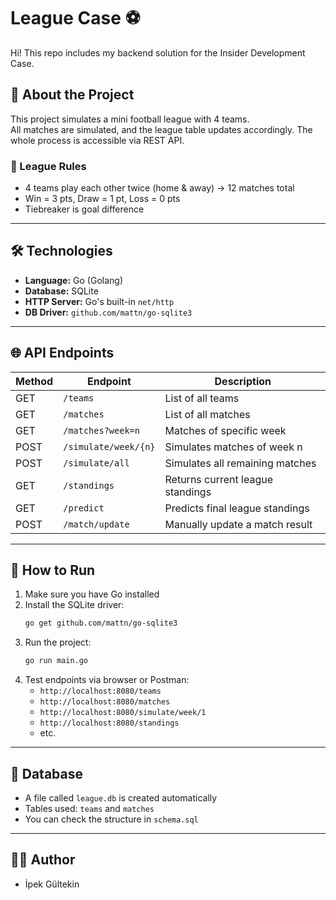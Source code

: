 # League Case ⚽
Hi! This repo includes my backend solution for the Insider Development Case.

## 📌 About the Project
This project simulates a mini football league with 4 teams.  
All matches are simulated, and the league table updates accordingly. The whole process is accessible via REST API.

### 🧠 League Rules
- 4 teams play each other twice (home & away) → 12 matches total  
- Win = 3 pts, Draw = 1 pt, Loss = 0 pts  
- Tiebreaker is goal difference

---

## 🛠️ Technologies
- **Language:** Go (Golang)
- **Database:** SQLite  
- **HTTP Server:** Go's built-in `net/http`  
- **DB Driver:** `github.com/mattn/go-sqlite3`

---

## 🌐 API Endpoints

| Method | Endpoint               | Description                             |
|--------|------------------------|-----------------------------------------|
| GET    | `/teams`              | List of all teams                       |
| GET    | `/matches`            | List of all matches                     |
| GET    | `/matches?week=n`     | Matches of specific week                |
| POST   | `/simulate/week/{n}`  | Simulates matches of week n             |
| POST   | `/simulate/all`       | Simulates all remaining matches         |
| GET    | `/standings`          | Returns current league standings        |
| GET    | `/predict`            | Predicts final league standings         |
| POST   | `/match/update`       | Manually update a match result          |

---

## 🧪 How to Run
1. Make sure you have Go installed  
2. Install the SQLite driver:
    ```bash
    go get github.com/mattn/go-sqlite3
    ```
3. Run the project:
    ```bash
    go run main.go
    ```
4. Test endpoints via browser or Postman:
    - `http://localhost:8080/teams`
    - `http://localhost:8080/matches`
    - `http://localhost:8080/simulate/week/1`
    - `http://localhost:8080/standings`
    - etc.

---

## 💾 Database
- A file called `league.db` is created automatically  
- Tables used: `teams` and `matches`  
- You can check the structure in `schema.sql`

---

## 🙋‍♀️ Author
- İpek Gültekin  
